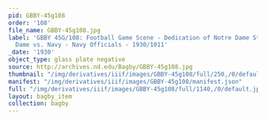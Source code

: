 ```yaml
---
pid: GBBY-45g108
order: '108'
file_name: GBBY-45g108.jpg
label: 'GBBY 45G/108: Football Game Scene - Dedication of Notre Dame Stadium, Notre
  Dame vs. Navy - Navy Officials - 1930/1011'
_date: '1930'
object_type: glass plate negative
source: http://archives.nd.edu/Bagby/GBBY-45g108.jpg
thumbnail: "/img/derivatives/iiif/images/GBBY-45g108/full/250,/0/default.jpg"
manifest: "/img/derivatives/iiif/images/GBBY-45g108/manifest.json"
full: "/img/derivatives/iiif/images/GBBY-45g108/full/1140,/0/default.jpg"
layout: bagby_item
collection: bagby
---
```

